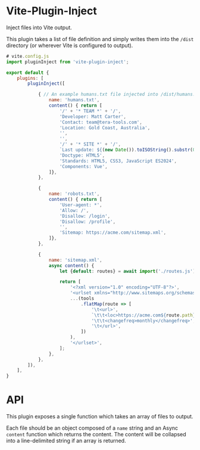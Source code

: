 Vite-Plugin-Inject
==================
Inject files into Vite output.

This plugin takes a list of file definition and simply writes them into the `/dist` directory (or wherever Vite is configured to output).


```javascript
# vite.config.js
import pluginInject from 'vite-plugin-inject';

export default {
    plugins: [
        pluginInject([

            { // An example humans.txt file injected into /dist/humans.txt
                name: 'humans.txt',
                content() { return [
                    '/' + '* TEAM *' + '/',
                    'Developer: Matt Carter',
                    'Contact: team@tera-tools.com',
                    'Location: Gold Coast, Australia',
                    '',
                    '',
                    '/' + '* SITE *' + '/',
                    `Last update: ${(new Date()).toISOString().substr(0, 10).replace(/-/g, '\/')}`,
                    'Doctype: HTML5',
                    'Standards: HTML5, CSS3, JavaScript ES2024',
                    'Components: Vue',
                ]},
            },

            {
                name: 'robots.txt',
                content() { return [
                    'User-agent: *',
                    'Allow: /',
                    'Disallow: /login',
                    'Disallow: /profile',
                    '',
                    'Sitemap: https://acme.com/sitemap.xml',
                ]},
            },

            {
                name: 'sitemap.xml',
                async content() {
                    let {default: routes} = await import('./routes.js');

                    return [
                        '<?xml version="1.0" encoding="UTF-8"?>',
                        '<urlset xmlns="http://www.sitemaps.org/schemas/sitemap/0.9">',
                        ...(tools
                            .flatMap(route => [
                                '\t<url>',
                                `\t\t<loc>https://acme.com${route.path}</loc>`,
                                '\t\t<changefreq>monthly</changefreq>',
                                '\t</url>',
                            ])
                        ),
                        '</urlset>',
                    ];
                },
            },
        ]),
    ],
}
```


API
===
This plugin exposes a single function which takes an array of files to output.

Each file should be an object composed of a `name` string and an Async `content` function which returns the content. The content will be collapsed into a line-delimited string if an array is returned.
